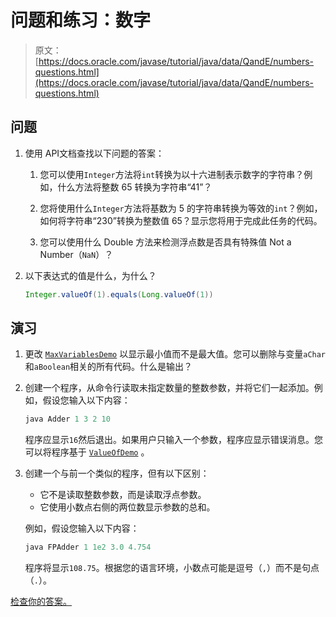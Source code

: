 # 问题和练习：数字

> 原文： [https://docs.oracle.com/javase/tutorial/java/data/QandE/numbers-questions.html](https://docs.oracle.com/javase/tutorial/java/data/QandE/numbers-questions.html)

## 问题

1.  使用 API​​文档查找以下问题的答案：

    1.  您可以使用`Integer`方法将`int`转换为以十六进制表示数字的字符串？例如，什么方法将整数 65 转换为字符串“41”？

    2.  您将使用什么`Integer`方法将基数为 5 的字符串转换为等效的`int`？例如，如何将字符串“230”转换为整数值 65？显示您将用于完成此任务的代码。

    3.  您可以使用什么 Double 方法来检测浮点数是否具有特殊值 Not a Number（`NaN`）？

2.  以下表达式的值是什么，为什么？

    ```java
    Integer.valueOf(1).equals(Long.valueOf(1))

    ```

## 演习

1.  更改 [`MaxVariablesDemo`](MaxVariablesDemo.java) 以显示最小值而不是最大值。您可以删除与变量`aChar`和`aBoolean`相关的所有代码。什么是输出？

2.  创建一个程序，从命令行读取未指定数量的整数参数，并将它们一起添加。例如，假设您输入以下内容：

    ```java
    java Adder 1 3 2 10

    ```

    程序应显示`16`然后退出。如果用户只输入一个参数，程序应显示错误消息。您可以将程序基于 [`ValueOfDemo`](../../data/examples/ValueOfDemo.java) 。

3.  创建一个与前一个类似的程序，但有以下区别：

    *   它不是读取整数参数，而是读取浮点参数。
    *   它使用小数点右侧的两位数显示参数的总和。

    例如，假设您输入以下内容：

    ```java
    java FPAdder 1 1e2 3.0 4.754

    ```

    程序将显示`108.75`。根据您的语言环境，小数点可能是逗号（`,`）而不是句点（`.`）。

[检查你的答案。](numbers-answers.html)